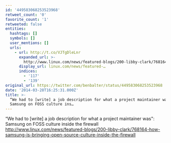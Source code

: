 ```yaml
---
id: '449583068253523968'
retweet_count: '0'
favorite_count: '1'
retweeted: false
entities:
  hashtags: []
  symbols: []
  user_mentions: []
  urls:
    - url: http://t.co/VJTgDleLnr
      expanded_url: >-
        http://www.linux.com/news/featured-blogs/200-libby-clark/768164-how-samsung-is-bringing-open-source-culture-inside-the-firewall
      display_url: linux.com/news/featured-…
      indices:
        - '117'
        - '139'
original_url: https://twitter.com/benbalter/status/449583068253523968
date: '2014-03-28T16:25:31.000Z'
title: >-
  “We had to [write] a job description for what a project maintainer was":
  Samsung on FOSS culture ins…
---
```


“We had to [write] a job description for what a project maintainer was": Samsung on FOSS culture inside the firewall http://www.linux.com/news/featured-blogs/200-libby-clark/768164-how-samsung-is-bringing-open-source-culture-inside-the-firewall